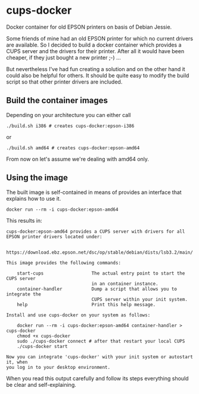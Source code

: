 # cups-docker
Docker container for old EPSON printers on basis of Debian Jessie.

Some friends of mine had an old EPSON printer for which no current drivers are available. 
So I decided to build a docker container which provides a CUPS server and the drivers for their printer. 
After all it would have been cheaper, if they just bought a new printer ;-) ...

But nevertheless I've had fun creating a solution and on the other hand it could also be helpful for others. 
It should be quite easy to modify the build script so that other printer drivers are included.

## Build the container images

Depending on your architecture you can either call
```
./build.sh i386 # creates cups-docker:epson-i386
```

or 
```
./build.sh amd64 # creates cups-docker:epson-amd64
```
From now on let's assume we're dealing with amd64 only.

## Using the image
The built image is self-contained in means of provides an interface that explains how to use it. 
```
docker run --rm -i cups-docker:epson-amd64
``` 
This results in:
```
cups-docker:epson-amd64 provides a CUPS server with drivers for all EPSON printer drivers located under:

    https://download.ebz.epson.net/dsc/op/stable/debian/dists/lsb3.2/main/

This image provides the following commands:

    start-cups                  The actual entry point to start the CUPS server 
                                in an container instance.
    container-handler           Dump a script that allows you to integrate the
                                CUPS server within your init system.
    help                        Print this help message.

Install and use cups-docker on your system as follows:

    docker run --rm -i cups-docker:epson-amd64 container-handler > cups-docker
    chmod +x cups-docker
    sudo ./cups-docker connect # after that restart your local CUPS
    ./cups-docker start

Now you can integrate 'cups-docker' with your init system or autostart it, when
you log in to your desktop environment.

```
When you read this output carefully and follow its steps everything should be clear and self-explaining.